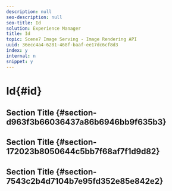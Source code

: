 ```yaml
---
description: null
seo-description: null
seo-title: Id
solution: Experience Manager
title: Id
topic: Scene7 Image Serving - Image Rendering API
uuid: 36ecc4a4-6281-468f-baaf-ee17dc6cf8d3
index: y
internal: n
snippet: y
---
```


# Id{#id}

## Section Title {#section-d963f3b66036437a86b6946bb9f635b3}

## Section Title {#section-172023b8050644c5bb7f68af7f1d9d82}

## Section Title {#section-7543c2b4d7104b7e95fd352e85e842e2}

